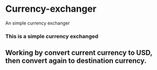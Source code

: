 # Currency-exchanger
An simple currency exchanger

### This is a simple currency exchanged
## Working by convert current currency to USD, then convert again to destination currency.
